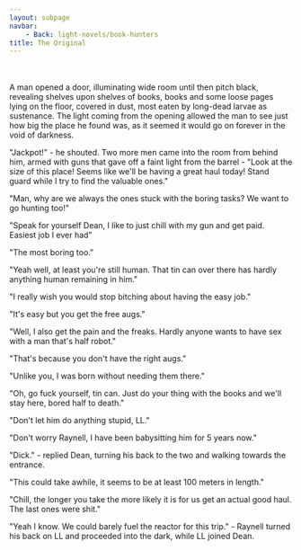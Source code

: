 ```yaml
---
layout: subpage
navbar:
    - Back: light-novels/book-hunters
title: The Original 
---
```

<br>
<br>
  A man opened a door, illuminating wide room until then pitch black, revealing shelves upon shelves of books, books and some
  loose pages lying on the floor, covered in dust, most eaten by long-dead larvae as sustenance. The light coming from the opening
  allowed the man to see just how big the place he found was, as it seemed it would go on forever in the void of darkness.
  
  "Jackpot!" - he shouted. Two more men came into the room from behind him, armed with guns that gave off a faint light 
  from the barrel - "Look at the size of this place! Seems like we'll be having a great haul today! Stand guard while I
  try to find the valuable ones." 
  
  "Man, why are we always the ones stuck with the boring tasks? We want to go hunting too!"
  
  "Speak for yourself Dean, I like to just chill with my gun and get paid. Easiest job I ever had"
  
  "The most boring too."
  
  "Yeah well, at least you're still human. That tin can over there has hardly anything human remaining in him."
  
  "I really wish you would stop bitching about having the easy job."
  
  "It's easy but you get the free augs."
  
  "Well, I also get the pain and the freaks. Hardly anyone wants to have sex with a man that's half robot."
  
  "That's because you don't have the right augs."
  
  "Unlike you, I was born without needing them there."
  
  "Oh, go fuck yourself, tin can. Just do your thing with the books and we'll stay here, bored half to death."
  
  "Don't let him do anything stupid, LL."
  
  "Don't worry Raynell, I have been babysitting him for 5 years now."
  
  "Dick." - replied Dean, turning his back to the two and walking towards the entrance.
  
  "This could take awhile, it seems to be at least 100 meters in length."
  
  "Chill, the longer you take the more likely it is for us get an actual good haul. The last ones were shit."
  
  "Yeah I know. We could barely fuel the reactor for this trip." - Raynell turned his back on LL and proceeded into the dark, while LL joined Dean.
  